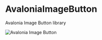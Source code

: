 # AvaloniaImageButton
Avalonia Image Button library

![Avalonia Image Button](https://blogger.googleusercontent.com/img/b/R29vZ2xl/AVvXsEiRr2-XVGwjp3B85mJalqawmHuqvzr4uILkk24NQe8-hlToQE3SWNGHUfe6IHQuKOyo3Vckkd6idMZR0RoJdF1Fm713HDr6nZLJnn14_4p8EWJX229CGYnMgdKA5YXpyT4l1Q9q8isPRC1ILXR03RZHgy7qG5LNgpj-ftA-PaBMYEoMfkH3ftmHoG3aWzc/s16000/AvaloniaImageButton.gif)
